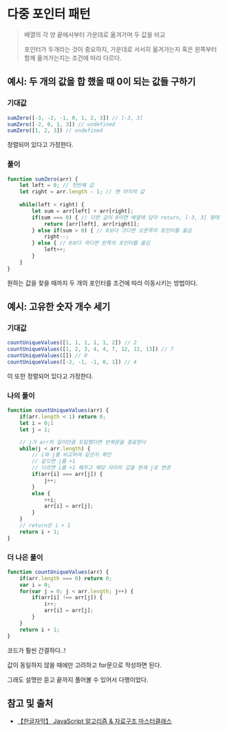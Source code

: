 # 다중 포인터 패턴

> 배열의 각 양 끝에서부터 가운데로 옮겨가며 두 값을 비교
> 
> 포인터가 두개라는 것이 중요하지, 가운데로 서서히 옮겨가는지 혹은 왼쪽부터 함께 옮겨가는지는 조건에 따라 다르다.

## 예시: 두 개의 값을 합 했을 때 0이 되는 값들 구하기

### 기대값
```javascript
sumZero([-3, -2, -1, 0, 1, 2, 3]) // [-3, 3]
sumZero([-2, 0, 1, 3]) // undefined
sumZero([1, 2, 3]) // undefined
```

정렬되어 있다고 가정한다.

### 풀이

```javascript
function sumZero(arr) {
    let left = 0; // 첫번째 값
    let right = arr.length - 1; // 맨 마지막 값
    
    while(left < right) {
        let sum = arr[left] + arr[right];
        if(sum === 0) { // 더한 값이 0이면 배열에 담아 return, [-3, 3] 형태
            return [arr[left], arr[right]];
        } else if(sum > 0) { // 0보다 크다면 오른쪽의 포인터를 옮김
            right--;
        } else { // 0보다 작다면 왼쪽의 포인터를 옮김
            left++;
        }
    }
}
```

원하는 값을 찾을 때까지 두 개의 포인터를 조건에 따라 이동시키는 방법이다.

## 예시: 고유한 숫자 개수 세기

### 기대값

```javascript
countUniqueValues([1, 1, 1, 1, 1, 2]) // 2
countUniqueValues([1, 2, 3, 4, 4, 7, 12, 12, 13]) // 7
countUniqueValues([]) // 0
countUniqueValues([-2, -1, -1, 0, 1]) // 4
```

이 또한 정렬되어 있다고 가정한다.

### 나의 풀이

```javascript
function countUniqueValues(arr) {
    if(arr.length < 1) return 0;
    let i = 0;1
    let j = 1;

    // j가 arr의 길이만큼 도달했다면 반복문을 종료한다
    while(j < arr.length) {
        // i와 j를 비교하여 같은지 확인
        // 같으면 j를 +1
        // 다르면 i를 +1 해주고 해당 자리의 값을 현재 j로 변경
        if(arr[i] === arr[j]) {
            j++;
        }
        else {
            ++i;
            arr[i] = arr[j];
        }
    }
    // return은 i + 1
    return i + 1;
}
```

### 더 나은 풀이

```javascript
function countUniqueValues(arr) {
    if(arr.length === 0) return 0;
    var i = 0;
    for(var j = 0; j < arr.length; j++) {
        if(arr[i] !== arr[j]) {
            i++;
            arr[i] = arr[j];
        }
    }
    return i + 1;
}
```

코드가 훨씬 간결하다..!

값이 동일하지 않을 때에만 고려하고 for문으로 작성하면 된다.

그래도 설명만 듣고 끝까지 풀어볼 수 있어서 다행이었다.

## 참고 및 출처

- [【한글자막】 JavaScript 알고리즘 & 자료구조 마스터클래스](https://www.udemy.com/course/best-javascript-data-structures/?couponCode=ACCAGE0923)
